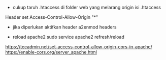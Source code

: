 - cukup taruh .htaccess di folder web yang melarang origin
isi .htaccess

Header set Access-Control-Allow-Origin "*"

- jika diperlukan aktifkan header
a2enmod headers

- reload apache2
sudo service apache2 refresh/reload



https://tecadmin.net/set-access-control-allow-origin-cors-in-apache/
https://enable-cors.org/server_apache.html

